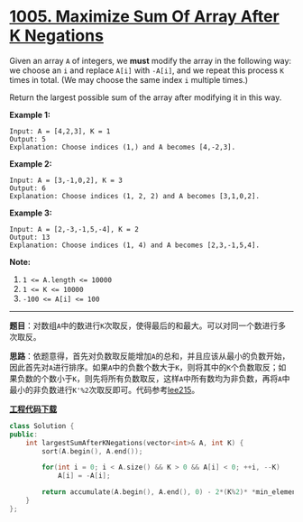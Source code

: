 # [1005. Maximize Sum Of Array After K Negations](https://leetcode.com/problems/maximize-sum-of-array-after-k-negations/)

Given an array `A` of integers, we **must** modify the array in the following way: we choose an `i` and replace `A[i]` with `-A[i]`, and we repeat this process `K` times in total.  (We may choose the same index `i` multiple times.)

Return the largest possible sum of the array after modifying it in this way.



**Example 1:**

```
Input: A = [4,2,3], K = 1
Output: 5
Explanation: Choose indices (1,) and A becomes [4,-2,3].
```

**Example 2:**

```
Input: A = [3,-1,0,2], K = 3
Output: 6
Explanation: Choose indices (1, 2, 2) and A becomes [3,1,0,2].
```

**Example 3:**

```
Input: A = [2,-3,-1,5,-4], K = 2
Output: 13
Explanation: Choose indices (1, 4) and A becomes [2,3,-1,5,4].
```



**Note:**

1. `1 <= A.length <= 10000`
2. `1 <= K <= 10000`
3. `-100 <= A[i] <= 100`

-----

**题目**：对数组`A`中的数进行`K`次取反，使得最后的和最大。可以对同一个数进行多次取反。

**思路**：依题意得，首先对负数取反能增加`A`的总和，并且应该从最小的负数开始，因此首先对`A`进行排序。如果`A`中的负数个数大于`K`，则将其中的`K`个负数取反；如果负数的个数小于`K`，则先将所有负数取反，这样`A`中所有数均为非负数，再将`A`中最小的非负数进行`K'%2`次取反即可。代码参考[lee215](https://leetcode.com/problems/maximize-sum-of-array-after-k-negations/discuss/252254/C%2B%2BPython-Sort)。

[**工程代码下载**](https://github.com/shenkh/leetcode)

```cpp
class Solution {
public:
    int largestSumAfterKNegations(vector<int>& A, int K) {
        sort(A.begin(), A.end());

        for(int i = 0; i < A.size() && K > 0 && A[i] < 0; ++i, --K)
            A[i] = -A[i];

        return accumulate(A.begin(), A.end(), 0) - 2*(K%2)* *min_element(A.begin(), A.end());
    }
};
```
